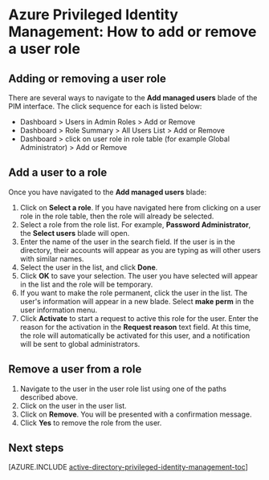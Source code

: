 <properties
   pageTitle="Azure Privileged Identity Management: How To Start Add a Role to a User"
   description="Learn how to add roles to privileged identities with the Azure Privileged Identity Management extension."
   services="active-directory"
   documentationCenter=""
   authors="kgremban"
   manager="stevenpo"
   editor=""/>

<tags
   ms.service="active-directory"
   ms.devlang="na"
   ms.topic="article"
   ms.tgt_pltfrm="na"
   ms.workload="identity"
   ms.date="01/21/2016"
   ms.author="kgremban"/>

# Azure Privileged Identity Management: How to add or remove a user role

## Adding or removing a user role
There are several ways to navigate to the **Add managed users** blade of the PIM interface. The click sequence for each is listed below:

- Dashboard > Users in Admin Roles > Add or Remove
- Dashboard > Role Summary > All Users List > Add or Remove
- Dashboard > click on user role in role table (for example Global Administrator) > Add or Remove

## Add a user to a role
Once you have navigated to the **Add managed users** blade:

1. Click on **Select a role**. If you have navigated here from clicking on a user role in the role table, then the role will already be selected.
2. Select a role from the role list. For example, **Password Administrator**, the **Select users** blade will open.
3. Enter the name of the user in the search field.  If the user is in the directory, their accounts will appear as you are typing as will other users with similar names.
4. Select the user in the list, and click **Done**.
5. Click **OK** to save your selection. The user you have selected will appear in the list and the role will be temporary.
6. If you want to make the role permanent, click the user in the list. The user's information will appear in a new blade. Select **make perm** in the user information menu.
7. Click **Activate** to start a request to active this role for the user.  Enter the reason for the activation in the **Request reason** text field.  At this time, the role will automatically be activated for this user, and a notification will be sent to global administrators.

## Remove a user from a role
1. Navigate to the user in the user role list using one of the paths described above.
2. Click on the user in the user list.
3. Click on **Remove**.  You will be presented with a confirmation message.
4. Click **Yes** to remove the role from the user.

<!--Every topic should have next steps and links to the next logical set of content to keep the customer engaged-->
## Next steps
[AZURE.INCLUDE [active-directory-privileged-identity-management-toc](../../includes/active-directory-privileged-identity-management-toc.md)]
